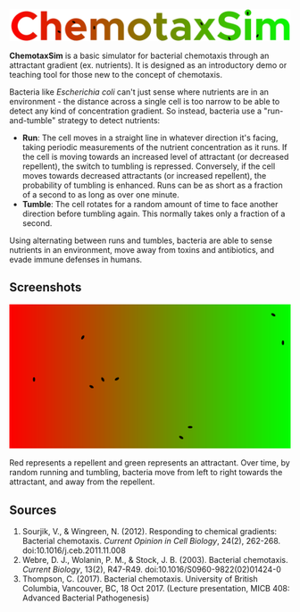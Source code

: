 ![ChemotaxSim-Title](https://github.com/jordanmchiu/ChemotaxSim/blob/master/images/TextTitle.JPG)

**ChemotaxSim** is a basic simulator for bacterial chemotaxis through an attractant gradient (ex. nutrients).  It is designed as
an introductory demo or teaching tool for those new to the concept of chemotaxis.

Bacteria like *Escherichia coli* can't just sense where nutrients are in an environment - the distance across a single cell is too 
narrow to be able to detect any kind of concentration gradient.  So instead, bacteria use a "run-and-tumble" strategy to detect nutrients:
* **Run**: The cell moves in a straight line in whatever direction it's facing, taking periodic measurements of the nutrient
           concentration as it runs.  If the cell is moving towards an increased level of attractant (or decreased repellent),
           the switch to tumbling is repressed.  Conversely, if the cell moves towards decreased attractants (or increased repellent),
           the probability of tumbling is enhanced.  Runs can be as short as a fraction of a second to as long as over one minute.
* **Tumble**: The cell rotates for a random amount of time to face another direction before tumbling again.  This normally takes only a 
              fraction of a second.

Using alternating between runs and tumbles, bacteria are able to sense nutrients in an environment, move away from toxins and antibiotics, 
and evade immune defenses in humans.

## Screenshots

![Screenshot-1](https://github.com/jordanmchiu/ChemotaxSim/blob/master/images/Screenshot_1.PNG)

Red represents a repellent and green represents an attractant.  Over time, by random running and tumbling, bacteria move from left
to right towards the attractant, and away from the repellent.

## Sources

1. Sourjik, V., & Wingreen, N. (2012). Responding to chemical gradients: Bacterial chemotaxis. 
   *Current Opinion in Cell Biology*, 24(2), 262-268. doi:10.1016/j.ceb.2011.11.008
2. Webre, D. J., Wolanin, P. M., & Stock, J. B. (2003). Bacterial chemotaxis.
   *Current Biology*, 13(2), R47-R49. doi:10.1016/S0960-9822(02)01424-0
3. Thompson, C. (2017). Bacterial chemotaxis. University of British Columbia, Vancouver, BC,
   18 Oct 2017. (Lecture presentation, MICB 408: Advanced Bacterial Pathogenesis)
